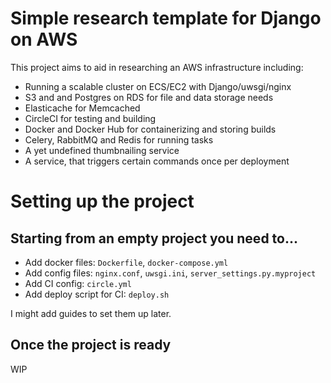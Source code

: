 # Simple research template for Django on AWS

This project aims to aid in researching an AWS infrastructure including:

* Running a scalable cluster on ECS/EC2 with Django/uwsgi/nginx
* S3 and and Postgres on RDS for file and data storage needs
* Elasticache for Memcached
* CircleCI for testing and building
* Docker and Docker Hub for containerizing and storing builds
* Celery, RabbitMQ and Redis for running tasks
* A yet undefined thumbnailing service
* A service, that triggers certain commands once per deployment

# Setting up the project

## Starting from an empty project you need to...

* Add docker files: `Dockerfile`, `docker-compose.yml`
* Add config files: `nginx.conf`, `uwsgi.ini`, `server_settings.py.myproject`
* Add CI config: `circle.yml`
* Add deploy script for CI: `deploy.sh`

I might add guides to set them up later.


## Once the project is ready

WIP
